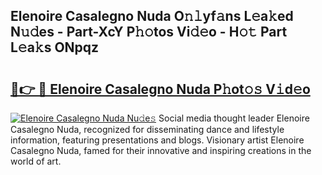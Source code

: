 ## Elenoire Casalegno Nuda O𝚗𝚕yf𝚊ns L𝚎a𝚔ed N𝚞𝚍es - Part-XcY P𝚑𝚘tos Vi𝚍𝚎o - H𝚘𝚝 Part L𝚎a𝚔s ONpqz

# <h2><a href="http://kfbpq3.oniu.top/?m=Elenoire+Casalegno+Nuda">🔗👉 🔴 Elenoire Casalegno Nuda P𝚑ot𝚘𝚜 V𝚒d𝚎o</a></h2>

[![Elenoire Casalegno Nuda Nu𝚍e𝚜](https://i.imgur.com/0qMVB7G.gif)](http://kfbpq3.oniu.top/?m=Elenoire+Casalegno+Nuda)
Social media thought leader Elenoire Casalegno Nuda, recognized for disseminating dance and lifestyle information, featuring presentations and blogs. Visionary artist Elenoire Casalegno Nuda, famed for their innovative and inspiring creations in the world of art.  
